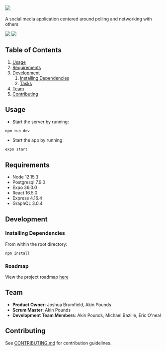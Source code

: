 # ![](https://res.cloudinary.com/https-pilot-tune-herokuapp-com/image/upload/v1602265727/template_primary_2_czke5t.png)

  A social media application centered around polling and networking with others
  
  ![](https://res.cloudinary.com/https-pilot-tune-herokuapp-com/image/upload/v1602265364/template_primary_1_hwczzv.jpg)
  ![](https://res.cloudinary.com/https-pilot-tune-herokuapp-com/image/upload/v1602265355/template_primary_rl6pu2.png)
  

## Table of Contents

1. [Usage](#Usage)
1. [Requirements](#requirements)
1. [Development](#development)
    1. [Installing Dependencies](#installing-dependencies)
    1. [Tasks](#tasks)
1. [Team](#team)
1. [Contributing](#contributing) 


## Usage

- Start the server by running: 

```sh
npm run dev
```

- Start the app by running: 
```sh
expo start
```

## Requirements

- Node 12.15.3
- Postgresql 7.9.0
- Expo 36.0.0
- React 16.5.0
- Express 4.16.4
- GraphQL 3.0.4

## Development

### Installing Dependencies

From within the root directory:

```sh
npm install
```

### Roadmap

View the project roadmap [here](https://github.com/serverusnola/Guardian/issues)

## Team

  - __Product Owner__: Joshua Brumfield, Akin Pounds
  - __Scrum Master__: Akin Pounds
  - __Development Team Members__: Akin Pounds, Michael Bazille, Eric O'neal


## Contributing

See [CONTRIBUTING.md](https://github.com/serverusnola/Guardian/blob/master/CONTRIBUTING.md) for contribution guidelines.
